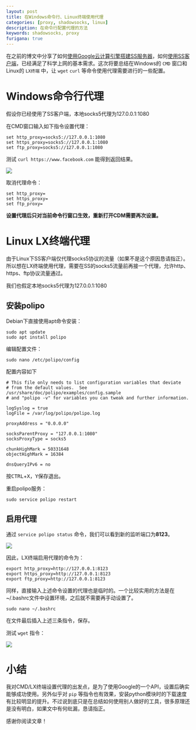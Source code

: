 ```yaml
---
layout: post
title: 在Windows命令行、Linux终端使用代理
categories: [proxy, shadowsocks, linux]
description: 在命令行配置代理的方法
keywords: shadowsocks, proxy
furigana: true
---
```


在之前的博文中分享了如何[使用Google云计算引擎搭建SS服务器](https://segmentfault.com/a/1190000013399064)，如何[使用SS客户端](https://segmentfault.com/a/1190000013539547)，已经满足了科学上网的基本需求。这次将要总结在Windows的 `CMD` 窗口和Linux的 `LX终端` 中，让 `wget`  `curl` 等命令使用代理需要进行的一些配置。

# Windows命令行代理

假设你已经使用了SS客户端，本地socks5代理为127.0.0.1:1080

在CMD窗口输入如下指令设置代理：

``` nohighlight
set http_proxy=socks5://127.0.0.1:1080
set https_proxy=socks5://127.0.0.1:1080
set ftp_proxy=socks5://127.0.0.1:1080
```

测试 `curl https://www.facebook.com` 能得到返回结果。

![](http://ww1.sinaimg.cn/mw690/005MY9Xigy1fp4azce62uj30hd075t9e.jpg)

取消代理命令：

``` 
set http_proxy=
set https_proxy=
set ftp_proxy=
```

**设置代理后只对当前命令行窗口生效，重新打开CDM需要再次设置。**

# Linux LX终端代理

由于Linux下SS客户端仅代理socks5协议的流量（如果不是这个原因恳请指正）。所以想在LX终端使用代理，需要在SS的socks5流量前再接一个代理，允许http、https、ftp协议流量通过。

我们也假定本地socks5代理为127.0.0.1:1080

## 安装polipo

Debian下直接使用apt命令安装：

``` shell
sudo apt update
sudo apt install polipo
```

编辑配置文件：

``` nohighlight
sudo nano /etc/polipo/config
```

配置内容如下

``` nohighlight
# This file only needs to list configuration variables that deviate
# from the default values.  See /usr/share/doc/polipo/examples/config.sample
# and "polipo -v" for variables you can tweak and further information.

logSyslog = true
logFile = /var/log/polipo/polipo.log

proxyAddress = "0.0.0.0"

socksParentProxy = "127.0.0.1:1080"
socksProxyType = socks5

chunkHighMark = 50331648
objectHighMark = 16384

dnsQueryIPv6 = no
```

按<kbd>CTRL</kbd>+<kbd>X</kbd>，<kbd>Y</kbd>保存退出。

重启polipo服务：

``` shell
sudo service polipo restart
```

## 启用代理

通过 `service polipo status` 命令，我们可以看到新的监听端口为**8123**。

![](http://ww1.sinaimg.cn/large/005MY9Xigy1fp4g22nbr8j30f905ddhd.jpg)

因此，LX终端启用代理的命令为：

``` nohighlight
export http_proxy=http://127.0.0.1:8123
export https_proxy=http://127.0.0.1:8123
export ftp_proxy=http://127.0.0.1:8123
```

同样，直接输入上述命令设置的代理也是临时的。一个比较实用的方法是在~/.bashrc文件中设置环境，之后就不需要再手动设置了。

``` shell
sudo nano ~/.bashrc
```

在文件最后插入上述三条指令，保存。

测试 `wget` 指令：

![](http://ww1.sinaimg.cn/large/005MY9Xigy1fp4gl2vchsj30er05a3z3.jpg)

# 小结

我对CMD/LX终端设置代理的出发点，是为了使用Google的一个API，设置后确实能够成功使用。另外似乎对 `pip` 等指令也有效果，安装python模块时的下载速度有比较明显的提升。不过说到底只是在总结如何使用别人做好的工具，很多原理还是没有明白，如果文中有何纰漏，恳请指正。

感谢你阅读文章！
